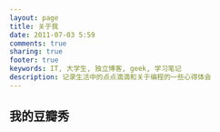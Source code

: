 ```yaml
---
layout: page
title: 关于我
date: 2011-07-03 5:59
comments: true
sharing: true
footer: true
keywords: IT, 大学生, 独立博客, geek, 学习笔记
description: 记录生活中的点点滴滴和关于编程的一些心得体会
---
```



<div class="align-center">
	<h2>我的豆瓣秀</h2>
	<div>
		<script type="text/javascript" src="http://www.douban.com/service/badge/oncoding/?show=collection&amp;select=favorite&amp;n=20&amp;columns=8&amp;picsize=medium&amp;cat=movie|book|music" ></script>
	</div>
</div>